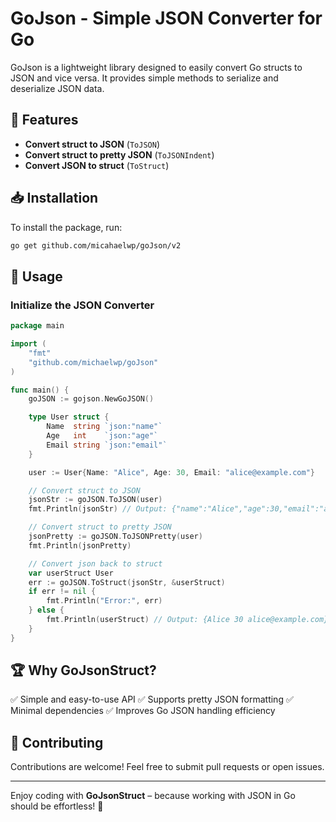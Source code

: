 # GoJson - Simple JSON Converter for Go

GoJson is a lightweight library designed to easily convert Go structs to JSON and vice versa. It provides simple methods to serialize and deserialize JSON data.

## 🚀 Features

- **Convert struct to JSON** (`ToJSON`)
- **Convert struct to pretty JSON** (`ToJSONIndent`)
- **Convert JSON to struct** (`ToStruct`)

## 📥 Installation

To install the package, run:

```sh
go get github.com/micahaelwp/goJson/v2
```

## 📌 Usage

### Initialize the JSON Converter

```go
package main

import (
	"fmt"
	"github.com/michaelwp/goJson"
)

func main() {
	goJSON := gojson.NewGoJSON()

	type User struct {
		Name  string `json:"name"`
		Age   int    `json:"age"`
		Email string `json:"email"`
	}

	user := User{Name: "Alice", Age: 30, Email: "alice@example.com"}

	// Convert struct to JSON
	jsonStr := goJSON.ToJSON(user)
	fmt.Println(jsonStr) // Output: {"name":"Alice","age":30,"email":"alice@example.com"}

	// Convert struct to pretty JSON
	jsonPretty := goJSON.ToJSONPretty(user)
	fmt.Println(jsonPretty)

	// Convert json back to struct
	var userStruct User
	err := goJSON.ToStruct(jsonStr, &userStruct)
	if err != nil {
		fmt.Println("Error:", err)
	} else {
		fmt.Println(userStruct) // Output: {Alice 30 alice@example.com}
	}
}
```

## 🏆 Why GoJsonStruct?

✅ Simple and easy-to-use API
✅ Supports pretty JSON formatting
✅ Minimal dependencies
✅ Improves Go JSON handling efficiency

## 📢 Contributing

Contributions are welcome! Feel free to submit pull requests or open issues.

---

Enjoy coding with **GoJsonStruct** – because working with JSON in Go should be effortless! 🚀
